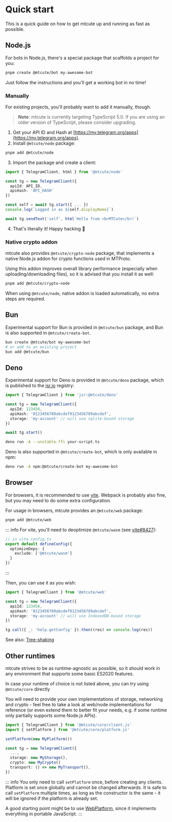 # Quick start

This is a quick guide on how to get mtcute up and running as fast as possible.

## Node.js

For bots in Node.js, there's a special package that scaffolds a project for you:

```bash
pnpm create @mtcute/bot my-awesome-bot
```

Just follow the instructions and you'll get a working bot in no time!

### Manually

For existing projects, you'll probably want to add it manually, though.

> **Note**: mtcute is currently targeting TypeScript 5.0. 
> If you are using an older version of TypeScript, please consider upgrading.

1. Get your API ID and Hash at
   [https://my.telegram.org/apps](https://my.telegram.org/apps).
2. Install `@mtcute/node` package:

```bash
pnpm add @mtcute/node
```

3. Import the package and create a client:

```ts
import { TelegramClient, html } from '@mtcute/node'

const tg = new TelegramClient({
  apiId: API_ID,
  apiHash: 'API_HASH'
})

const self = await tg.start({ ... })
console.log(`Logged in as ${self.displayName}`)

await tg.sendText('self', html`Hello from <b>MTCute</b>!`)
```
4. That's literally it! Happy hacking 🚀

### Native crypto addon
mtcute also provides `@mtcute/crypto-node` package, that implements
a native Node.js addon for crypto functions used in MTProto.

Using this addon improves overall library performance (especially when uploading/downloading files), 
so it is advised that you install it as well:

```bash
pnpm add @mtcute/crypto-node
```

When using `@mtcute/node`, native addon is loaded automatically,
no extra steps are required.

## Bun

Experimental support for Bun is provided in `@mtcute/bun` package, and
Bun is also supported in `@mtcute/create-bot`.

```bash
bun create @mtcute/bot my-awesome-bot
# or add to an existing project
bun add @mtcute/bun
```

## Deno

Experimental support for Deno is provided in `@mtcute/deno` package, which is published
to the [jsr.io](https://jsr.io) registry:

```ts
import { TelegramClient } from 'jsr:@mtcute/deno'

const tg = new TelegramClient({
  apiId: 123456,
  apiHash: '0123456789abcdef0123456789abcdef',
  storage: 'my-account' // will use sqlite-based storage
})

await tg.start()
```

```bash
deno run -A --unstable-ffi your-script.ts
```

Deno is also supported in `@mtcute/create-bot`, which is only available in npm:

```bash
deno run -A npm:@mtcute/create-bot my-awesome-bot
```

## Browser

For browsers, it is recommended to use [vite](https://vitejs.dev). 
Webpack is probably also fine, but you may need to do some extra configuration.

For usage in browsers, mtcute provides an `@mtcute/web` package:

```bash
pnpm add @mtcute/web
```

::: info
For vite, you'll need to deoptimize `@mtcute/wasm` (see [vite#8427](https://github.com/vitejs/vite/issues/8427)):
```ts
// in vite.config.ts
export default defineConfig({
  optimizeDeps: {
    exclude: ['@mtcute/wasm']
  }
})
```
:::

Then, you can use it as you wish:

```ts
import { TelegramClient } from '@mtcute/web'

const tg = new TelegramClient({
  apiId: 123456,
  apiHash: '0123456789abcdef0123456789abcdef',
  storage: 'my-account' // will use IndexedDB-based storage
})

tg.call({ _: 'help.getConfig' }).then((res) => console.log(res))
```

See also: [Tree-shaking](/guide/advanced/treeshaking.md)

## Other runtimes

mtcute strives to be as runtime-agnostic as possible, so it should work in any environment that supports 
some basic ES2020 features.

In case your runtime of choice is not listed above, you can try using `@mtcute/core` directly

You will need to provide your own implementations of storage, networking and crypto - feel free to take a 
look at web/node implementations for reference (or even extend them to better fit your needs, e.g. if some runtime
only partially supports some Node.js APIs).

```ts
import { TelegramClient } from '@mtcute/core/client.js'
import { setPlatform } from '@mtcute/core/platform.js'

setPlatform(new MyPlatform())

const tg = new TelegramClient({
  ...,
  storage: new MyStorage(),
  crypto: new MyCrypto()
  transport: () => new MyTransport(),
})
```

::: info 
You only need to call `setPlatform` once, before creating any clients. 
Platform is set once globally and cannot be changed afterwards.
It is safe to call `setPlatform` multiple times, as long as the constructor is the same - it will be ignored if the platform is already set.

A good starting point might be to use [WebPlatform](https://ref.mtcute.dev/classes/_mtcute_web.WebPlatform.html),
since it implements everything in portable JavaScript.
:::
